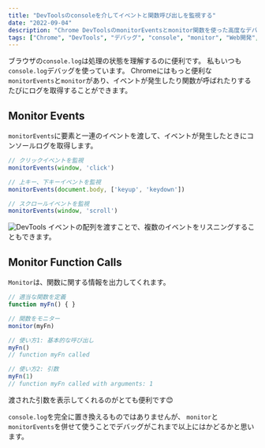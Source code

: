 ```yaml
---
title: "DevToolsのconsoleを介してイベントと関数呼び出しを監視する"
date: "2022-09-04"
description: "Chrome DevToolsのmonitorEventsとmonitor関数を使った高度なデバッグ手法。console.logを超えるイベント監視とデバッグ効率化のテクニック"
tags: ["Chrome", "DevTools", "デバッグ", "console", "monitor", "Web開発", "フロントエンド"]
---
```

ブラウザの`console.log`は処理の状態を理解するのに便利です。
私もいつも`console.log`デバッグを使っています。
Chromeにはもっと便利な`monitorEvents`と`monitor`があり、イベントが発生したり関数が呼ばれたりするたびにログを取得することができます。

## Monitor Events
`monitorEvents`に要素と一連のイベントを渡して、イベントが発生したときにコンソールログを取得します。

``` js
// クリックイベントを監視
monitorEvents(window, 'click')

// 上キー、下キーイベントを監視
monitorEvents(document.body, ['keyup', 'keydown'])

// スクロールイベントを監視
monitorEvents(window, 'scroll')
```
![DevTools](../../images/2022-09-04-devtools-01.png "DevTools")
イベントの配列を渡すことで、複数のイベントをリスニングすることもできます。

## Monitor Function Calls
`Monitor`は、関数に関する情報を出力してくれます。

``` js
// 適当な関数を定義
function myFn() { }

// 関数をモニター
monitor(myFn)

// 使い方1: 基本的な呼び出し
myFn()
// function myFn called

// 使い方2: 引数
myFn(1)
// function myFn called with arguments: 1
```
渡された引数を表示してくれるのがとても便利です😊

`console.log`を完全に置き換えるものではありませんが、
`monitor`と `monitorEvents`を併せて使うことでデバッグがこれまで以上にはかどるかと思います。
